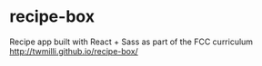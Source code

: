 # recipe-box
Recipe app built with React + Sass as part of the FCC curriculum
http://twmilli.github.io/recipe-box/
